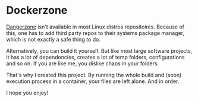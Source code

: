 # Dockerzone

[Dangerzone](https://github.com/freedomofpress/dangerzone) isn't available in most Linux distros repositoires. 
Because of this, one has to add third party repos to their systems package manager, which is not exactly a safe 
thing to do. 


Alternatively, you can build it yourself. But like most large software projects, it has a lot of dependencies, creates 
a lot of temp folders, configurations and so on. If you are like me, you dislike chaos in your folders. 


That's why I created this project. By running the whole build and (soon) execution process in a container, your
files are left alone. And in order. 


I hope you enjoy!

